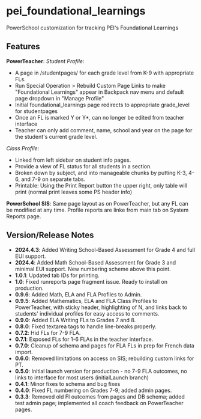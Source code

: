 # pei_foundational_learnings
PowerSchool customization for tracking PEI's Foundational Learnings

## Features
**PowerTeacher**: 
*Student Profile*:
- A page in /studentpages/ for each grade level from K-9 with appropriate FLs.
- Run Special Operation > Rebuild Custom Page Links to make "Foundational Learnings" appear in Backpack nav menu and default page dropdown in "Manage Profile"
- Initial foundational_learnings page redirects to appropriate grade_level for studentpages
- Once an FL is marked Y or Y*, can no longer be edited from teacher interface
- Teacher can only add comment, name, school and year on the page for the student's current grade level.

*Class Profile*:
- Linked from left sidebar on student info pages.
- Provide a view of FL status for all students in a section.
- Broken down by subject, and into manageable chunks by putting K-3, 4-6, and 7-9 on separate tabs.
- Printable: Using the Print Report button the upper right, only table will print (normal print leaves some PS header info)
  
**PowerSchool SIS**: Same page layout as on PowerTeacher, but any FL can be modified at any time. Profile reports are linke from main tab on System Reports page.

## Version/Release Notes
  - **2024.4.3**: Added Writing School-Based Assessment for Grade 4 and full EUI support.
  - **2024.4**: Added Math School-Based Assessment for Grade 3 and minimal EUI support.
  New numbering scheme above this point.
  - **1.0.1**: Updated tab IDs for printing.
  - **1.0**: Fixed runreports page fragment issue. Ready to install on production.
  - **0.9.6**: Added Math, ELA and FLA Profiles to Admin.
  - **0.9.5**: Added Mathematics, ELA and FLA Class Profiles to PowerTeacher, with sticky header, highlighting of N, and links back to students' individual profiles for easy access to comments.
  - **0.9.0**: Added ELA Writing FLs to Grades 7 and 8.
  - **0.8.0**: Fixed textarea tags to handle line-breaks properly.
  - **0.7.2**: Hid FLs for 7-9 FLA.
  - **0.7.1**: Exposed FLs for 1-6 FLAs in the teacher interface.
  - **0.7.0**: Cleanup of schema and pages for FLA FLs in prep for French data import.
  - **0.6.0**: Removed limitations on access on SIS; rebuilding custom links for PT.
  - **0.5.0**: Initial launch version for production - no 7-9 FLA outcomes, no links to interface for most users (initialLaunch branch)
  - **0.4.1**: Minor fixes to schema and bug fixes
  - **0.4.0**: Fixed FL numbering on Grades 7-9; added admin pages.
  - **0.3.3**: Removed old FI outcomes from pages and DB schema; added test admin page; implemented all coach feedback on PowerTeacher pages.
